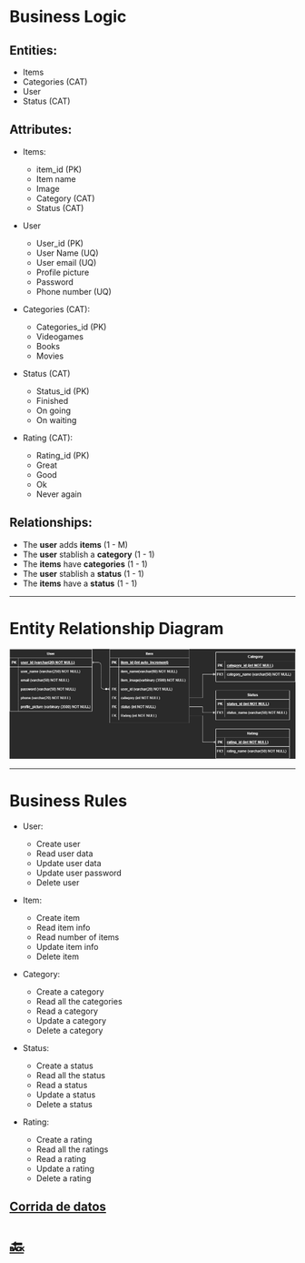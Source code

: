 # Business Logic

## Entities:
- Items
- Categories (CAT)
- User
- Status (CAT)

## Attributes:
- Items:
    - item_id (PK)
    - Item name
    - Image
    - Category (CAT)
    - Status (CAT)

- User
    - User_id (PK)
    - User Name (UQ)
    - User email (UQ)
    - Profile picture
    - Password
    - Phone number (UQ)

- Categories (CAT):
    - Categories_id (PK)
    - Videogames
    - Books
    - Movies

- Status (CAT)
    - Status_id (PK)
    - Finished
    - On going
    - On waiting

- Rating (CAT):
    - Rating_id (PK)
    - Great
    - Good
    - Ok
    - Never again

## Relationships:
- The **user** adds **items** (1 - M)
- The **user** stablish a **category** (1 - 1)
- The **items** have **categories** (1 - 1)
- The **user** stablish a **status** (1 - 1)
- The **items** have a **status** (1 - 1)

---
# Entity Relationship Diagram
![ERD](../Images/DER.png)

---
# Business Rules
- User:
    - Create user
    - Read user data
    - Update user data
    - Update user password
    - Delete user

- Item:
    - Create item
    - Read item info
    - Read number of items
    - Update item info
    - Delete item

- Category:
    - Create a category
    - Read all the categories
    - Read a category
    - Update a category
    - Delete a category

- Status:
    - Create a status
    - Read all the status
    - Read a status
    - Update a status
    - Delete a status

- Rating:
    - Create a rating
    - Read all the ratings
    - Read a rating
    - Update a rating
    - Delete a rating
    

## [Corrida de datos](Corrida_Datos.xlsx)

# [🔙](../README.md)